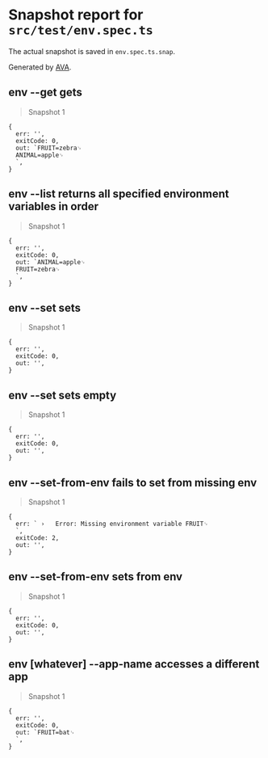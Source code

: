 # Snapshot report for `src/test/env.spec.ts`

The actual snapshot is saved in `env.spec.ts.snap`.

Generated by [AVA](https://ava.li).

## env --get gets

> Snapshot 1

    {
      err: '',
      exitCode: 0,
      out: `FRUIT=zebra␊
      ANIMAL=apple␊
      `,
    }

## env --list returns all specified environment variables in order

> Snapshot 1

    {
      err: '',
      exitCode: 0,
      out: `ANIMAL=apple␊
      FRUIT=zebra␊
      `,
    }

## env --set sets

> Snapshot 1

    {
      err: '',
      exitCode: 0,
      out: '',
    }

## env --set sets empty

> Snapshot 1

    {
      err: '',
      exitCode: 0,
      out: '',
    }

## env --set-from-env fails to set from missing env

> Snapshot 1

    {
      err: ` ›   Error: Missing environment variable FRUIT␊
      `,
      exitCode: 2,
      out: '',
    }

## env --set-from-env sets from env

> Snapshot 1

    {
      err: '',
      exitCode: 0,
      out: '',
    }

## env [whatever] --app-name accesses a different app

> Snapshot 1

    {
      err: '',
      exitCode: 0,
      out: `FRUIT=bat␊
      `,
    }
